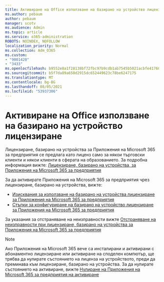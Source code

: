 ```yaml
---
title: Активиране на Office използване на базирано на устройство лицензиране
ms.author: pebaum
author: pebaum
manager: scotv
ms.audience: Admin
ms.topic: article
ms.service: o365-administration
ROBOTS: NOINDEX, NOFOLLOW
localization_priority: Normal
ms.collection: Adm_O365
ms.custom:
- "9001420"
- "3433"
ms.openlocfilehash: b9552e8a1f28138bf72fbc97b9cdb1ab7545b5021acbfe417602d49d351de4c2
ms.sourcegitcommit: b5f7da89a650d2915dc652449623c78be6247175
ms.translationtype: MT
ms.contentlocale: bg-BG
ms.lasthandoff: 08/05/2021
ms.locfileid: "53937306"
---
```

# <a name="activating-office-using-device-based-licensing"></a>Активиране на Office използване на базирано на устройство лицензиране

Лицензиране, базирано на устройства за Приложения на Microsoft 365 за предприятия се предлага като лиценз само за някои търговски клиенти и някои клиенти в сферата на образованието. За подробна информация вижте: [Лицензиране, базирано на устройства, за Приложения на Microsoft 365 за предприятия](https://docs.microsoft.com/deployoffice/device-based-licensing)

За да активирате Приложения на Microsoft 365 за предприятия чрез лицензиране, базирано на устройства, вижте:

- [Изисквания за използване на базирано на устройства лицензиране за Приложения на Microsoft 365 за предприятия](https://docs.microsoft.com/deployoffice/device-based-licensing#requirements-for-using-device-based-licensing-for-microsoft-365-apps-for-enterprise)
- [Стъпки за конфигуриране на базирано на устройство лицензиране за Приложения на Microsoft 365 за предприятия](https://docs.microsoft.com/deployoffice/device-based-licensing#steps-to-configure-device-based-licensing-for-microsoft-365-apps-for-enterprise)

За указания за отстраняване на неизправности вижте [Отстраняване на неизправности при лицензиране, базирано на устройства за Приложения на Microsoft 365 за предприятия](https://docs.microsoft.com/deployoffice/device-based-licensing#troubleshoot-device-based-licensing-for-microsoft-365-apps-for-enterprise)

> [!NOTE]
> Ако Приложения на Microsoft 365 вече са инсталирани и активирани с абонаментно лицензиране или активиране на споделен компютър, ще трябва да нулирате състоянието на лиценза на устройството, преди да преминава към лицензиране, базирано на устройства. За да нулирате състоянието на активиране, вижте [Нулиране на Приложения на Microsoft 365 за предприятия на активиране](https://docs.microsoft.com/office/troubleshoot/activation/reset-office-365-proplus-activation-state)
